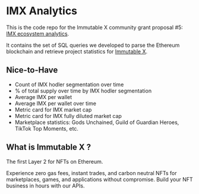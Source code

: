 # IMX Analytics

This is the code repo for the Immutable X community grant proposal #5: [IMX ecosystem analytics](https://discordapp.com/channels/765480457256042496/917901790110949396/917909412847419393).

It contains the set of SQL queries we developed to parse the Ethereum blockchain and retrieve project statistics for [Immutable X](https://www.immutable.com/).


## Nice-to-Have

* Count of IMX hodler segmentation over time
* % of total supply over time by IMX hodler segmentation
* Average IMX per wallet
* Average IMX per wallet over time
* Metric card for IMX market cap
* Metric card for IMX fully diluted market cap
* Marketplace statistics: Gods Unchained, Guild of Guardian Heroes, TikTok Top Moments, etc.


## What is Immutable X ?
The first Layer 2 for NFTs on Ethereum.

Experience zero gas fees, instant trades, and carbon neutral NFTs for marketplaces, games, and applications without compromise. Build your NFT business in hours with our APIs.
